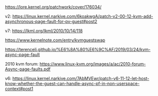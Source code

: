 https://lore.kernel.org/patchwork/cover/176034/

v2: https://linux.kernel.narkive.com/6koakwgA/patch-v2-00-12-kvm-add-asynchronous-page-fault-for-pv-guest#post2

v7: https://lkml.org/lkml/2010/10/14/118

https://www.kernelnote.com/entry/kvmguestswap

https://terenceli.github.io/%E6%8A%80%E6%9C%AF/2019/03/24/kvm-async-page-fault

2010 kvm forum: https://www.linux-kvm.org/images/a/ac/2010-forum-Async-page-faults.pdf

v6: https://linux.kernel.narkive.com/7AbMVEwr/patch-v6-11-12-let-host-know-whether-the-guest-can-handle-async-pf-in-non-userspace-context#post1